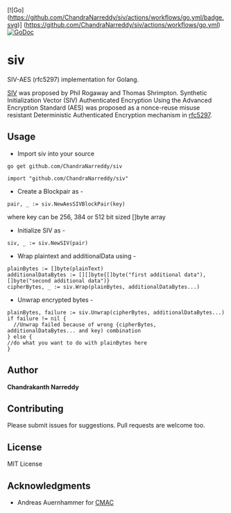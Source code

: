 [![Go]
(https://github.com/ChandraNarreddy/siv/actions/workflows/go.yml/badge.svg)]
(https://github.com/ChandraNarreddy/siv/actions/workflows/go.yml)      [![GoDoc](https://godoc.org/github.com/ChandraNarreddy/siv?status.svg)](https://godoc.org/github.com/ChandraNarreddy/siv)

# siv
SIV-AES (rfc5297) implementation for Golang.

[SIV](https://iacr.org/archive/eurocrypt2006/40040377/40040377.pdf) was proposed by Phil Rogaway and Thomas Shrimpton. Synthetic Initialization Vector (SIV) Authenticated Encryption Using the Advanced Encryption Standard (AES) was proposed as a nonce-reuse misuse resistant Deterministic Authenticated Encryption mechanism in [rfc5297](https://tools.ietf.org/html/rfc5297).

## Usage
* Import siv into your source
```
go get github.com/ChandraNarreddy/siv
```
```
import "github.com/ChandraNarreddy/siv"
```
* Create a Blockpair as -
```
pair, _ := siv.NewAesSIVBlockPair(key)
```
where key can be 256, 384 or 512 bit sized []byte array

* Initialize SIV as -
```
siv, _ := siv.NewSIV(pair)
```
* Wrap plaintext and additionalData using -
```
plainBytes := []byte(plainText)
additionalDataBytes := [][]byte{[]byte("first additional data"), []byte("second additional data")}
cipherBytes, _ := siv.Wrap(plainBytes, additionalDataBytes...)
```
* Unwrap encrypted bytes -
```
plainBytes, failure := siv.Unwrap(cipherBytes, additionalDataBytes...)
if failure != nil {
  //Unwrap failed because of wrong {cipherBytes, additionalDataBytes... and key) combination
} else {
//do what you want to do with plainBytes here
}
```
## Author

**Chandrakanth Narreddy**

## Contributing
Please submit issues for suggestions. Pull requests are welcome too.

## License

MIT License

## Acknowledgments

* Andreas Auernhammer for [CMAC](https://github.com/aead/cmac)
